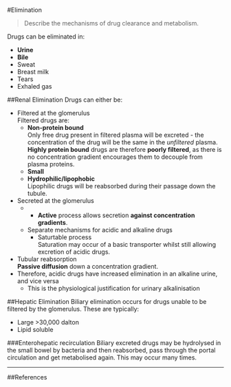 #Elimination
> Describe the mechanisms of drug clearance and metabolism.

Drugs can be eliminated in:
* **Urine**
* **Bile**
* Sweat
* Breast milk
* Tears
* Exhaled gas

##Renal Elimination
Drugs can either be:
* Filtered at the glomerulus  
  Filtered drugs are:
  * **Non-protein bound**  
  Only free drug present in filtered plasma will be excreted - the concentration of the drug will be the same in the *unfiltered* plasma. **Highly protein bound** drugs are therefore **poorly filtered**, as there is no concentration gradient encourages them to decouple from plasma proteins.
  * **Small**
  * **Hydrophilic/lipophobic**  
      Lipophilic drugs will be reabsorbed during their passage down the tubule.
* Secreted at the glomerulus
    * * **Active** process allows secretion **against concentration gradients**.
    * Separate mechanisms for acidic and alkaline drugs
        * Saturtable process  
        Saturation may occur of a basic transporter whilst still allowing excretion of acidic drugs.
* Tubular reabsorption  
**Passive diffusion** down a concentration gradient.
* Therefore, acidic drugs have increased elimination in an alkaline urine, and vice versa
    * This is the physiological justification for urinary alkalinisation

##Hepatic Elimination
Biliary elimination occurs for drugs unable to be filtered by the glomerulus. These are typically:
* Large >30,000 dalton
* Lipid soluble

###Enterohepatic recirculation
Biliary excreted drugs may be hydrolysed in the small bowel by bacteria and then reabsorbed, pass through the portal circulation and get metabolised again. This may occur many times.


---

##References
 [^1]: Peck TE, Hill SA. Pharmacology for Anaesthesia and Intensive Care. 4th Ed. Cambridge University Press. 2014.  